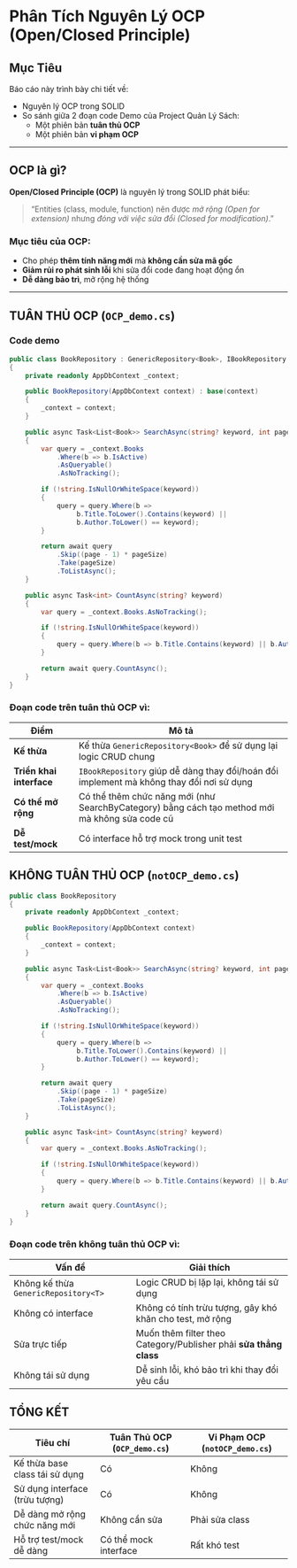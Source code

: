 # Phân Tích Nguyên Lý OCP (Open/Closed Principle)

## Mục Tiêu

Báo cáo này trình bày chi tiết về:

- Nguyên lý OCP trong SOLID
- So sánh giữa 2 đoạn code Demo của Project Quản Lý Sách:
  - Một phiên bản **tuân thủ OCP**
  - Một phiên bản **vi phạm OCP**

---

## OCP là gì?

**Open/Closed Principle (OCP)** là nguyên lý trong SOLID phát biểu:

> “Entities (class, module, function) nên được *mở rộng (Open for extension)* nhưng *đóng với việc sửa đổi (Closed for modification)*.”

### Mục tiêu của OCP:

- Cho phép **thêm tính năng mới** mà **không cần sửa mã gốc**
- **Giảm rủi ro phát sinh lỗi** khi sửa đổi code đang hoạt động ổn
- **Dễ dàng bảo trì**, mở rộng hệ thống

---

## TUÂN THỦ OCP (`OCP_demo.cs`)

### Code demo

```csharp
public class BookRepository : GenericRepository<Book>, IBookRepository
{
    private readonly AppDbContext _context;

    public BookRepository(AppDbContext context) : base(context)
    {
        _context = context;
    }

    public async Task<List<Book>> SearchAsync(string? keyword, int page, int pageSize)
    {
        var query = _context.Books
            .Where(b => b.IsActive)
            .AsQueryable()
            .AsNoTracking();

        if (!string.IsNullOrWhiteSpace(keyword))
        {
            query = query.Where(b =>
                 b.Title.ToLower().Contains(keyword) ||
                 b.Author.ToLower() == keyword);
        }

        return await query
            .Skip((page - 1) * pageSize)
            .Take(pageSize)
            .ToListAsync();
    }

    public async Task<int> CountAsync(string? keyword)
    {
        var query = _context.Books.AsNoTracking();

        if (!string.IsNullOrWhiteSpace(keyword))
        {
            query = query.Where(b => b.Title.Contains(keyword) || b.Author.Contains(keyword));
        }

        return await query.CountAsync();
    }
}
```

### Đoạn code trên tuân thủ OCP vì:

| Điểm                        | Mô tả
| --------------------------- | --------------------------------------------------------------------------- |
| **Kế thừa**              | Kế thừa `GenericRepository<Book>` để sử dụng lại logic CRUD chung                              |
| **Triển khai interface** | `IBookRepository` giúp dễ dàng thay đổi/hoán đổi implement mà không thay đổi nơi sử dụng       |
| **Có thể mở rộng**       | Có thể thêm chức năng mới (như SearchByCategory) bằng cách tạo method mới mà không sửa code cũ |
| **Dễ test/mock**         | Có interface hỗ trợ mock trong unit test                                                       |


## KHÔNG TUÂN THỦ OCP (`notOCP_demo.cs`)
```csharp
public class BookRepository
{
    private readonly AppDbContext _context;

    public BookRepository(AppDbContext context)
    {
        _context = context;
    }

    public async Task<List<Book>> SearchAsync(string? keyword, int page, int pageSize)
    {
        var query = _context.Books
            .Where(b => b.IsActive)
            .AsQueryable()
            .AsNoTracking();

        if (!string.IsNullOrWhiteSpace(keyword))
        {
            query = query.Where(b =>
                 b.Title.ToLower().Contains(keyword) ||
                 b.Author.ToLower() == keyword);
        }

        return await query
            .Skip((page - 1) * pageSize)
            .Take(pageSize)
            .ToListAsync();
    }

    public async Task<int> CountAsync(string? keyword)
    {
        var query = _context.Books.AsNoTracking();

        if (!string.IsNullOrWhiteSpace(keyword))
        {
            query = query.Where(b => b.Title.Contains(keyword) || b.Author.Contains(keyword));
        }

        return await query.CountAsync();
    }
}
```

### Đoạn code trên không tuân thủ OCP vì:
| Vấn đề                                  | Giải thích      |
| --------------------------------------- | ----------------------------------------------------------------- |
| Không kế thừa `GenericRepository<T>` | Logic CRUD bị lặp lại, không tái sử dụng                          |
| Không có interface                   | Không có tính trừu tượng, gây khó khăn cho test, mở rộng          |
| Sửa trực tiếp                        | Muốn thêm filter theo Category/Publisher phải **sửa thẳng class** |
| Không tái sử dụng                    | Dễ sinh lỗi, khó bảo trì khi thay đổi yêu cầu                     |

## TỔNG KẾT

| Tiêu chí                         | Tuân Thủ OCP (`OCP_demo.cs`)  | Vi Phạm OCP (`notOCP_demo.cs`)  |
| -------------------------------- | ------------------------------ | -------------------------------- |
| Kế thừa base class tái sử dụng   |  Có                           |  Không                          |
| Sử dụng interface (trừu tượng)   |  Có                           |  Không                          |
| Dễ dàng mở rộng chức năng mới    |  Không cần sửa                |  Phải sửa class                 |
| Hỗ trợ test/mock dễ dàng         |  Có thể mock interface        |  Rất khó test                   |
